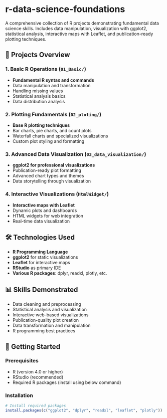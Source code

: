 # r-data-science-foundations
A comprehensive collection of R projects demonstrating fundamental data science skills.  Includes data manipulation, visualization with ggplot2, statistical analysis,  interactive maps with Leaflet, and publication-ready plotting techniques.


## 🚀 Projects Overview

### 1. Basic R Operations (`01_Basic/`)
- **Fundamental R syntax and commands**
- Data manipulation and transformation
- Handling missing values
- Statistical analysis basics
- Data distribution analysis

### 2. Plotting Fundamentals (`02_ploting/`)
- **Base R plotting techniques**
- Bar charts, pie charts, and count plots
- Waterfall charts and specialized visualizations
- Custom plot styling and formatting

### 3. Advanced Data Visualization (`03_data_visualization/`)
- **ggplot2 for professional visualizations**
- Publication-ready plot formatting
- Advanced chart types and themes
- Data storytelling through visualization

### 4. Interactive Visualizations (`HtmlWidget/`)
- **Interactive maps with Leaflet**
- Dynamic plots and dashboards
- HTML widgets for web integration
- Real-time data visualization

## 🛠️ Technologies Used

- **R Programming Language**
- **ggplot2** for static visualizations
- **Leaflet** for interactive maps
- **RStudio** as primary IDE
- **Various R packages**: dplyr, readxl, plotly, etc.

## 📊 Skills Demonstrated

- Data cleaning and preprocessing
- Statistical analysis and visualization
- Interactive web-based visualizations
- Publication-quality plot creation
- Data transformation and manipulation
- R programming best practices

## 🚀 Getting Started

### Prerequisites
- R (version 4.0 or higher)
- RStudio (recommended)
- Required R packages (install using below command)

### Installation
```r
# Install required packages
install.packages(c("ggplot2", "dplyr", "readxl", "leaflet", "plotly"))
